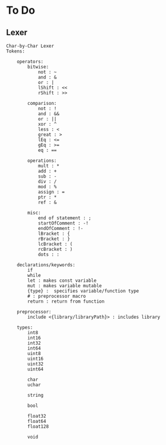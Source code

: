 # To Do

## Lexer
    
    Char-by-Char Lexer
    Tokens:

        operators:
            bitwise:
                not : ~
                and : &
                or : |
                lShift : <<
                rShift : >>

            comparison:
                not : !
                and : &&
                or : ||
                xor : ^
                less : <
                great : >
                lEq : <=
                gEq : >=
                eq : ==

            operations:
                mult : *
                add : +
                sub : -
                div : /
                mod : %
                assign : =
                ptr : *
                ref : &

            misc:
                end of statement : ;
                startOfComment : -!
                endOfComment : !-
                lBracket : {
                rBracket : }
                lcBracket : (
                rcBracket : )
                dots : :                

        declarations/keywords:
            if
            while
            let : makes const variable
            mut : makes variable mutable
            {type} :  specifies variable/function type
            # : preprocessor macro
            return : return from function
            
        preprocessor:
            include <{library/libraryPath}> : includes library
        
        types:
            int8
            int16
            int32
            int64
            uint8
            uint16
            uint32
            uint64
            
            char
            uchar
            
            string

            bool
            
            float32
            float64
            float128

            void
            

   
